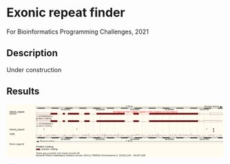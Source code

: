 # Exonic repeat finder
For Bioinformatics Programming Challenges, 2021

## Description
Under construction

## Results
![Alt text](files\Arabidopsis_thaliana_219022154_19027528.png)